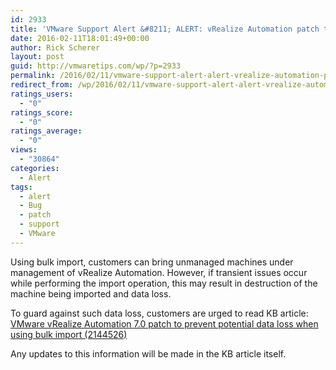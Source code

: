 ```yaml
---
id: 2933
title: 'VMware Support Alert &#8211; ALERT: vRealize Automation patch to prevent potential data loss when using bulk import'
date: 2016-02-11T18:01:49+00:00
author: Rick Scherer
layout: post
guid: http://vmwaretips.com/wp/?p=2933
permalink: /2016/02/11/vmware-support-alert-alert-vrealize-automation-patch-to-prevent-potential-data-loss-when-using-bulk-import/
redirect_from: /wp/2016/02/11/vmware-support-alert-alert-vrealize-automation-patch-to-prevent-potential-data-loss-when-using-bulk-import/
ratings_users:
  - "0"
ratings_score:
  - "0"
ratings_average:
  - "0"
views:
  - "30864"
categories:
  - Alert
tags:
  - alert
  - Bug
  - patch
  - support
  - VMware
---
```

<a style="float: right;" href="/tp/.a/6a00d8341c328153ef01543330c84d970c-pi"><br /> </a> Using bulk import, customers can bring unmanaged machines under management of vRealize Automation. However, if transient issues occur while performing the import operation, this may result in destruction of the machine being imported and data loss.

To guard against such data loss, customers are urged to read KB article: <a href="http://vmw.re/1Pq0LM0" target="_blank">VMware vRealize Automation 7.0 patch to prevent potential data loss when using bulk import (2144526)</a>

Any updates to this information will be made in the KB article itself.